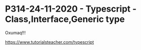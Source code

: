# P314-24-11-2020 - Typescript - Class,Interface,Generic type

Oxumaq!!!

https://www.tutorialsteacher.com/typescript
